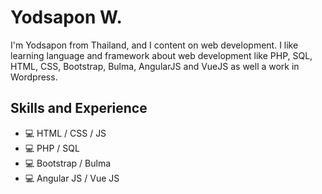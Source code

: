 # Yodsapon W.
I'm Yodsapon from Thailand, and I content on web development. I like learning language and framework about web development like PHP, SQL, HTML, CSS, Bootstrap, Bulma, AngularJS and VueJS as well a work in Wordpress.

## Skills and Experience
* 💻 HTML / CSS / JS
* 💻 PHP / SQL
* 💻 Bootstrap / Bulma
* 💻 Angular JS / Vue JS


